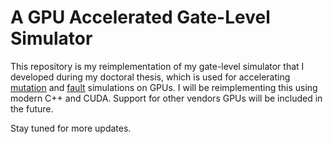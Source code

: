# A GPU Accelerated Gate-Level Simulator

This repository is my reimplementation of my gate-level simulator that I developed during my doctoral thesis, which is used for accelerating [mutation](https://doi.org/10.1109/ASQED.2013.6643604) and [fault](https://doi.org/10.1109/ISED.2013.34) simulations on GPUs.
I will be reimplementing this using modern C++ and CUDA. Support for other vendors GPUs will be included in the future.

Stay tuned for more updates.
